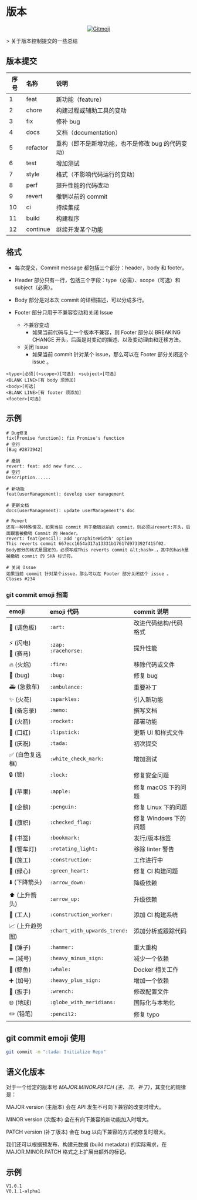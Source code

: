 # 版本

<p align="center">
	<a href="https://gitmoji.carloscuesta.me">
		<img src="https://img.shields.io/badge/gitmoji-%20😜%20😍-FFDD67.svg?style=flat-square"
			 alt="Gitmoji">
	</a>
</p>
> 关于版本控制提交的一些总结

## 版本提交

| 序号 | 名称     | 说明                                              |
| ---- | :------- | :------------------------------------------------ |
| 1    | feat     | 新功能（feature）                                 |
| 2    | chore    | 构建过程或辅助工具的变动                          |
| 3    | fix      | 修补 bug                                          |
| 4    | docs     | 文档（documentation）                             |
| 5    | refactor | 重构（即不是新增功能，也不是修改 bug 的代码变动） |
| 6    | test     | 增加测试                                          |
| 7    | style    | 格式（不影响代码运行的变动）                      |
| 8    | perf     | 提升性能的代码改动                                |
| 9    | revert   | 撤销以前的 commit                                 |
| 10   | ci       | 持续集成                                          |
| 11   | build    | 构建程序                                          |
| 12   | continue | 继续开发某个功能                                  |

## 格式

- 每次提交，Commit message 都包括三个部分：header，body 和 footer。

- Header 部分只有一行，包括三个字段：type（必需）、scope（可选）和 subject（必需）。

- Body 部分是对本次 commit 的详细描述，可以分成多行。

- Footer 部分只用于不兼容变动和关闭 Issue
  - 不兼容变动
    - 如果当前代码与上一个版本不兼容，则 Footer 部分以 BREAKING CHANGE 开头，后面是对变动的描述、以及变动理由和迁移方法。
  - 关闭 Issue
    - 如果当前 commit 针对某个 issue，那么可以在 Footer 部分关闭这个 issue 。

```shell
<type>[必须](<scope>)[可选]: <subject>[可选]
<BLANK LINE>[有 body 须添加]
<body>[可选]
<BLANK LINE>[有 footer 须添加]
<footer>[可选]
```

## 示例

```shell
# Bug修复
fix(Promise function): fix Promise's function
# 空行
[Bug #2873942]

# 撤销
revert: feat: add new func...
# 空行
Description......

# 新功能
feat(userManagement): develop user management

# 更新文档
docs(userManagement): update userManagement's doc

# Revert
还有一种特殊情况，如果当前 commit 用于撤销以前的 commit，则必须以revert:开头，后面跟着被撤销 Commit 的 Header。
revert: feat(pencil): add 'graphiteWidth' option
This reverts commit 667ecc1654a317a13331b17617d973392f415f02.
Body部分的格式是固定的，必须写成This reverts commit &lt;hash>.，其中的hash是被撤销 commit 的 SHA 标识符。

# 关闭 Issue
如果当前 commit 针对某个issue，那么可以在 Footer 部分关闭这个 issue 。
Closes #234

```

### git commit emoji 指南

| emoji                                   | emoji 代码                   | commit 说明           |
| :-------------------------------------- | :--------------------------- | :-------------------- |
| :art: (调色板)                          | `:art:`                      | 改进代码结构/代码格式 |
| :zap: (闪电)<br>:racehorse: (赛马)      | `:zap:`<br>`:racehorse:`     | 提升性能              |
| :fire: (火焰)                           | `:fire:`                     | 移除代码或文件        |
| :bug: (bug)                             | `:bug:`                      | 修复 bug              |
| :ambulance: (急救车)                    | `:ambulance:`                | 重要补丁              |
| :sparkles: (火花)                       | `:sparkles:`                 | 引入新功能            |
| :memo: (备忘录)                         | `:memo:`                     | 撰写文档              |
| :rocket: (火箭)                         | `:rocket:`                   | 部署功能              |
| :lipstick: (口红)                       | `:lipstick:`                 | 更新 UI 和样式文件    |
| :tada: (庆祝)                           | `:tada:`                     | 初次提交              |
| :white_check_mark: (白色复选框)         | `:white_check_mark:`         | 增加测试              |
| :lock: (锁)                             | `:lock:`                     | 修复安全问题          |
| :apple: (苹果)                          | `:apple:`                    | 修复 macOS 下的问题   |
| :penguin: (企鹅)                        | `:penguin:`                  | 修复 Linux 下的问题   |
| :checkered_flag: (旗帜)                 | `:checked_flag:`             | 修复 Windows 下的问题 |
| :bookmark: (书签)                       | `:bookmark:`                 | 发行/版本标签         |
| :rotating_light: (警车灯)               | `:rotating_light:`           | 移除 linter 警告      |
| :construction: (施工)                   | `:construction:`             | 工作进行中            |
| :green_heart: (绿心)                    | `:green_heart:`              | 修复 CI 构建问题      |
| :arrow_down: (下降箭头)                 | `:arrow_down:`               | 降级依赖              |
| :arrow_up: (上升箭头)                   | `:arrow_up:`                 | 升级依赖              |
| :construction_worker: (工人)            | `:construction_worker:`      | 添加 CI 构建系统      |
| :chart_with_upwards_trend: (上升趋势图) | `:chart_with_upwards_trend:` | 添加分析或跟踪代码    |
| :hammer: (锤子)                         | `:hammer:`                   | 重大重构              |
| :heavy_minus_sign: (减号)               | `:heavy_minus_sign:`         | 减少一个依赖          |
| :whale: (鲸鱼)                          | `:whale:`                    | Docker 相关工作       |
| :heavy_plus_sign: (加号)                | `:heavy_plus_sign:`          | 增加一个依赖          |
| :wrench: (扳手)                         | `:wrench:`                   | 修改配置文件          |
| :globe_with_meridians: (地球)           | `:globe_with_meridians:`     | 国际化与本地化        |
| :pencil2: (铅笔)                        | `:pencil2:`                  | 修复 typo             |

## git commit emoji 使用

```sh
git commit -m ":tada: Initialize Repo"
```

## 语义化版本

对于一个给定的版本号 _MAJOR.MINOR.PATCH (主、次、补丁)_，其变化的规律是：

MAJOR version (主版本) 会在 API 发生不可向下兼容的改变时增大。

MINOR version (次版本) 会在有向下兼容的新功能加入时增大。

PATCH version (补丁版本) 会在 bug 以向下兼容的方式被修复时增大。

我们还可以根据预发布、构建元数据 (build metadata) 的实际需求，在 MAJOR.MINOR.PATCH 格式之上扩展出额外的标记。

## 示例

```shell
V1.0.1
V0.1.1-alpha1
```
